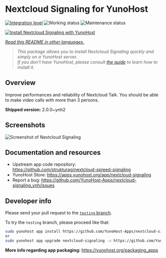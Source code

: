 <!--
N.B.: This README was automatically generated by <https://github.com/YunoHost/apps/tree/master/tools/readme_generator>
It shall NOT be edited by hand.
-->

# Nextcloud Signaling for YunoHost

[![Integration level](https://dash.yunohost.org/integration/nextcloud-signaling.svg)](https://ci-apps.yunohost.org/ci/apps/nextcloud-signaling/) ![Working status](https://ci-apps.yunohost.org/ci/badges/nextcloud-signaling.status.svg) ![Maintenance status](https://ci-apps.yunohost.org/ci/badges/nextcloud-signaling.maintain.svg)

[![Install Nextcloud Signaling with YunoHost](https://install-app.yunohost.org/install-with-yunohost.svg)](https://install-app.yunohost.org/?app=nextcloud-signaling)

*[Read this README in other languages.](./ALL_README.md)*

> *This package allows you to install Nextcloud Signaling quickly and simply on a YunoHost server.*  
> *If you don't have YunoHost, please consult [the guide](https://yunohost.org/install) to learn how to install it.*

## Overview

Improve performances and reliability of Nextcloud Talk. You should be able to make video calls with more than 3 persons.


**Shipped version:** 2.0.0~ynh2

## Screenshots

![Screenshot of Nextcloud Signaling](./doc/screenshots/nextcloud-hub7-talk-preview.webp)

## Documentation and resources

- Upstream app code repository: <https://github.com/strukturag/nextcloud-spreed-signaling>
- YunoHost Store: <https://apps.yunohost.org/app/nextcloud-signaling>
- Report a bug: <https://github.com/YunoHost-Apps/nextcloud-signaling_ynh/issues>

## Developer info

Please send your pull request to the [`testing` branch](https://github.com/YunoHost-Apps/nextcloud-signaling_ynh/tree/testing).

To try the `testing` branch, please proceed like that:

```bash
sudo yunohost app install https://github.com/YunoHost-Apps/nextcloud-signaling_ynh/tree/testing --debug
or
sudo yunohost app upgrade nextcloud-signaling -u https://github.com/YunoHost-Apps/nextcloud-signaling_ynh/tree/testing --debug
```

**More info regarding app packaging:** <https://yunohost.org/packaging_apps>
